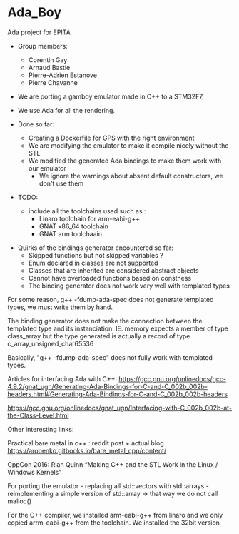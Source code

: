 # Ada_Boy
Ada project for EPITA

* Group members:
  + Corentin Gay
  + Arnaud Bastie
  + Pierre-Adrien Estanove
  + Pierre Chavanne

* We are porting a gamboy emulator made in C++ to a STM32F7.
* We use Ada for all the rendering.

* Done so far:
  + Creating a Dockerfile for GPS with the right environment
  + We are modifying the emulator to make it compile nicely without the STL
  + We modified the generated Ada bindings to make them work with our emulator
     * We ignore the warnings about absent default constructors, we don't use them

* TODO:
  + include all the toolchains used such as :
	+ Linaro toolchain for arm-eabi-g++
	+ GNAT x86_64 toolchain
	+ GNAT arm toolchaain

+ Quirks of the bindings generator encountered so far:
   + Skipped functions but not skipped variables ?
   + Enum declared in classes are not supported
   + Classes that are inherited are considered abstract objects
   + Cannot have overloaded functions based on constness
   + The binding generator does not work very well with templated types

For some reason, g++ -fdump-ada-spec does not generate templated types,
we must write them by hand.

The binding generator does not make the connection between the templated type
and its instanciation.
	IE: memory expects a member of type class_array but the type generated
	    is actually a record of type c_array_unsigned_char65536

Basically, "g++ -fdump-ada-spec" does not fully work with templated types.

Articles for interfacing Ada with C++:
https://gcc.gnu.org/onlinedocs/gcc-4.9.2/gnat_ugn/Generating-Ada-Bindings-for-C-and-C_002b_002b-headers.html#Generating-Ada-Bindings-for-C-and-C_002b_002b-headers

https://gcc.gnu.org/onlinedocs/gnat_ugn/Interfacing-with-C_002b_002b-at-the-Class-Level.html

Other interesting links:

Practical bare metal in c++ : reddit post + actual blog
	https://arobenko.gitbooks.io/bare_metal_cpp/content/

CppCon 2016: Rian Quinn “Making C++ and the STL Work in the Linux / Windows Kernels"

For porting the emulator
	- replacing all std::vectors with std::arrays
	- reimplementing a simple version of std::array
   -> that way we do not call malloc()

For the C++ compiler, we installed arm-eabi-g++ from linaro
and we only copied arrm-eabi-g++ from the toolchain.
We installed the 32bit version
